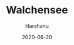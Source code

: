 ---
author: "Harshanu"
title: "Walchensee"
date: 2020-06-20
description: "Walchensee, Germany"
tags: ["walchensee", "germany", "alps", "lake", "garmisch", "cycling", "swimming"]
thumbnail: https://photos.harshanu.space/api/v1/t/bbe45d2edc77fe1fdf670159ff4a7621d8d2981b/2zwabhu7/fit_2048
---